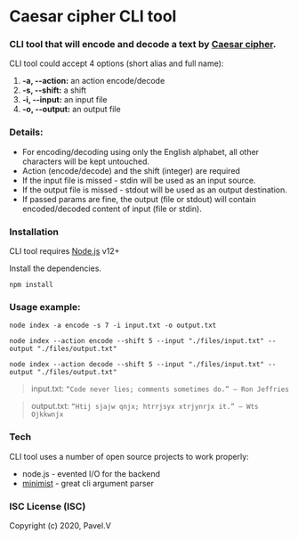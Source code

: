 # Caesar cipher CLI tool


### CLI tool that will encode and decode a text by [Caesar cipher](https://en.wikipedia.org/wiki/Caesar_cipher).

CLI tool could accept 4 options (short alias and full name):
  1. **-a, --action:** an action encode/decode
  2. **-s, --shift:** a shift
  3. **-i, --input:** an input file
  4. **-o, --output:** an output file


### Details:
  - For encoding/decoding using only the English alphabet, all other characters will be kept untouched.
  - Action (encode/decode) and the shift (integer) are required
  - If the input file is missed - stdin will be used as an input source.
  - If the output file is missed - stdout will be used as an output destination.
  - If passed params are fine, the output (file or stdout) will contain encoded/decoded content of input (file or stdin).

### Installation

CLI tool requires [Node.js](https://nodejs.org/) v12+

Install the dependencies.

```
npm install
```
  
### Usage example:

```
node index -a encode -s 7 -i input.txt -o output.txt
```
```
node index --action encode --shift 5 --input "./files/input.txt" --output "./files/output.txt"
```
```
node index --action decode --shift 5 --input "./files/input.txt" --output "./files/output.txt"
```

> input.txt: `“Code never lies; comments sometimes do.” — Ron Jeffries`

> output.txt: `“Htij sjajw qnjx; htrrjsyx xtrjynrjx it.” — Wts Ojkkwnjx`

### Tech

CLI tool uses a number of open source projects to work properly:

* node.js - evented I/O for the backend
* [minimist](https://www.npmjs.com/package/minimist) - great cli argument parser



### ISC License (ISC)
Copyright (c) 2020, Pavel.V